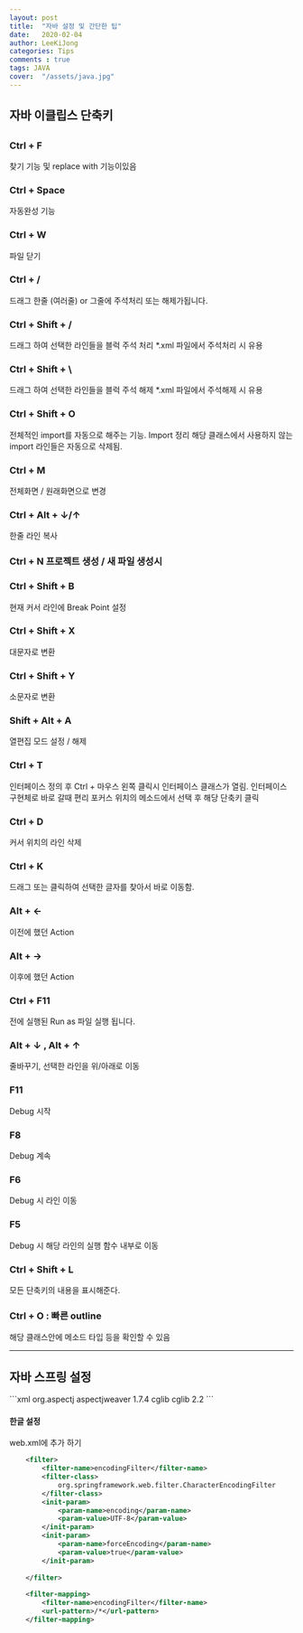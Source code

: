 ```yaml
---
layout: post
title:  "자바 설정 및 간단한 팁"
date:   2020-02-04
author: LeeKiJong
categories: Tips
comments : true
tags: JAVA 
cover:  "/assets/java.jpg"
---
```


<h2>자바 이클립스 단축키<h2>
<h3>Ctrl + F</h3>
찾기 기능 및 replace with 기능이있음<br>
<h3>Ctrl + Space</h3>
자동완성 기능<br>
<h3>Ctrl + W</h3>
파일 닫기<br>
<h3>Ctrl + /</h3>
드래그 한줄 (여러줄) or 그줄에 주석처리 또는 해제가됩니다.<br>
<h3>Ctrl + Shift + /</h3>
드래그 하여 선택한 라인들을 블럭 주석 처리  
*.xml 파일에서 주석처리 시 유용<br>
<h3>Ctrl + Shift + \</h3>
드래그 하여 선택한 라인들을 블럭 주석 해제  
*.xml 파일에서 주석해제 시 유용<br>
<h3>Ctrl + Shift + O</h3>
전체적인 import를 자동으로 해주는 기능. Import 정리  
해당 클래스에서 사용하지 않는 import 라인들은 자동으로 삭제됨.<br>
<h3>Ctrl + M</h3>
전체화면 / 원래화면으로 변경<br>
<h3>Ctrl + Alt + ↓/↑</h3>
한줄 라인 복사<br>
<h3>Ctrl + N
프로젝트 생성 / 새 파일 생성시<br>
<h3>Ctrl + Shift + B</h3>
현재 커서 라인에 Break Point 설정<br>
<h3>Ctrl + Shift + X</h3>
대문자로 변환<br>
<h3>Ctrl + Shift + Y</h3>
소문자로 변환<br>
<h3>Shift + Alt + A</h3>
열편집 모드 설정 / 해제<br>
<h3>Ctrl + T</h3>
인터페이스 정의 후 Ctrl + 마우스 왼쪽 클릭시 인터페이스 클래스가
열림. 인터페이스 구현체로 바로 갈때 편리
포커스 위치의 메소드에서 선택 후 해당 단축키 클릭<br>
<h3>Ctrl + D</h3>
커서 위치의 라인 삭제<br>
<h3>Ctrl + K</h3>
드래그 또는 클릭하여 선택한 글자를 찾아서 바로 이동함.<br>
<h3>Alt + ←</h3>
이전에 했던 Action<br>
<h3>Alt + →</h3>
이후에 했던 Action<br>
<h3>Ctrl + F11</h3>
전에 실행된 Run as 파일 실행 됩니다.<br>
<h3>Alt + ↓ , Alt + ↑</h3>
줄바꾸기, 선택한 라인을 위/아래로 이동<br>
<h3>F11</h3>
Debug 시작<br>
<h3>F8</h3>
Debug 계속<br>
<h3>F6</h3>
Debug 시 라인 이동<br>
<h3>F5</h3>
Debug 시 해당 라인의 실행 함수 내부로 이동<br>
<h3>Ctrl + Shift + L</h3>
모든 단축키의 내용을 표시해준다.<br>
<h3>Ctrl + O : 빠른 outline</h3>
해당 클래스안에 메소드 타입 등을 확인할 수 있음<br>
<hr>


<h2>자바 스프링 설정</h2>
```xml
<dependency>
    		<groupId>org.aspectj</groupId>
    		<artifactId>aspectjweaver</artifactId>
    		<version>1.7.4</version>
</dependency>
<dependency>
   			<groupId>cglib</groupId>
  			 <artifactId>cglib</artifactId>
   			<version>2.2</version>
</dependency>
```  
<h4>한글 설정</h4>
web.xml에 추가 하기  

```xml
	<filter>
		<filter-name>encodingFilter</filter-name>
		<filter-class>
			org.springframework.web.filter.CharacterEncodingFilter
		</filter-class>
		<init-param>
			<param-name>encoding</param-name>
			<param-value>UTF-8</param-value>
		</init-param>
		<init-param>
			<param-name>forceEncoding</param-name>
			<param-value>true</param-value>
		</init-param>
	
	</filter>
	
	<filter-mapping>
		<filter-name>encodingFilter</filter-name>
		<url-pattern>/*</url-pattern>
	</filter-mapping>
```
